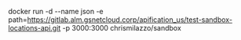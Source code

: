 docker run -d --name json -e path=https://gitlab.alm.gsnetcloud.corp/apification_us/test-sandbox-locations-api.git -p 3000:3000 chrismilazzo/sandbox

